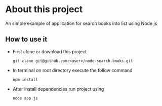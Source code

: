 # About this project

An simple example of application for search books into list using Node.js

## How to use it

- First clone or download this project

    `git clone git@github.com:<user>/node-search-books.git `

- In terminal on root directory execute the follow command

    `npm install`  

- After install dependencies run project using

    `node app.js`
